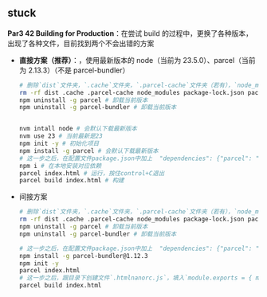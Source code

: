 ## stuck

**Par3 42 Building for Production**：在尝试 build 的过程中，更换了各种版本，出现了各种文件，目前找到两个不会出错的方案

- **直接方案（推荐）**：，使用最新版本的 node（当前为 23.5.0）、parcel（当前为 2.13.3）（不是 parcel-bundler）

  ```bash
  # 删除`dist`文件夹，`.cache`文件夹，`.parcel-cache`文件夹（若有），`node_modules`文件夹，`package-lock.json`文件，`package.json`文件
  rm -rf dist .cache .parcel-cache node_modules package-lock.json package.json
  npm uninstall -g parcel # 卸载当前版本
  npm uninstall -g parcel-bundler # 卸载当前版本


  nvm intall node # 会默认下载最新版本
  nvm use 23 # 当前最新是23
  npm init -y # 初始化项目
  npm install -g parcel # 会默认下载最新版本
  # 这一步之后，在配置文件package.json中加上  "dependencies": {"parcel": "2.13.3"},并删除`"main": "index.js",`
  npm i # 在本地安装对应依赖
  parcel index.html # 运行，按住control+C退出
  parcel build index.html # 构建
  ```

- 间接方案

  ```bash
  # 删除`dist`文件夹，`.cache`文件夹，`.parcel-cache`文件夹（若有），`node_modules`文件夹，`package-lock.json`文件，`package.json`文件
  rm -rf dist .cache .parcel-cache node_modules package-lock.json package.json
  npm uninstall -g parcel # 卸载当前版本
  npm uninstall -g parcel-bundler # 卸载当前版本

  # 这一步之后，在配置文件package.json中加上  "dependencies": {"parcel": "1.12.3"},并删除`"main": "index.js",`
  npm install -g parcel-bundler@1.12.3
  npm init -y
  parcel index.html
  # 这一步之后，跟目录下创建文件`.htmlnanorc.js`，填入`module.exports = { minifySvg: false }`
  parcel build index.html
  ```
